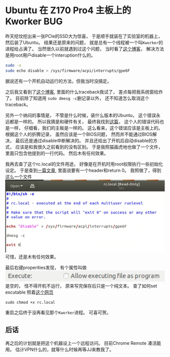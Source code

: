 # Ubuntu 在 Z170 Pro4 主板上的 Kworker BUG

昨天挖坟挖出来一张PCIe的SSD大为惊喜，
于是顺手就装在了实验室的机器上，然后装了Ubuntu。
结果还是原来的问题，
就是总有一个线程被一个叫`Kworker`的进程给占满了。
当然很久以前就遇到过这个问题，
当时看了[这个博客](https://stackoverflow.com/a/26172452/7037749)，
解决方法是用root用户disable一个interuption什么的。
```bash
sudo -s
sudo echo disable > /sys/firmware/acpi/interrupts/gpe6F
```
据说还有一个开机自动运行的方法，但我当时没搞定。

之后我又看到了[这个博客](https://askubuntu.com/a/421916),
里面的什么traceback我试了，
差点每把我系统窗给炸了。
目前除了知道用
`sudo dmesg -c`删记录以外，
还不知道怎么取消这个traceback。

另外一个纳闷的事情是，
不管是什么时候，装什么版本的Ubuntu，
这个错误永远都是一样的。
所以我猜是和硬件有关，
最终我找到[这篇](http://jhshi.me/2015/11/14/acpi-error-method-parseexecution-failed-_gpe_l6f/index.html#.XjyNqGhKhyx)，
这个人的错误代码也是一样，
仔细看，我们的主板是一样的。
这么看来，这个错误应该是主板上的。
根据这个人的折腾记录，
虽然应该是一个BIOS问题，
然而并不能通过BIOS解决，
最后还是通过disable中断解决的。
并且还给出了开机后自动disable的方式，
应该是和我很久之前看到的没有区别。
于是我照猫画虎地也做了一个文件，
里面只包含他提到的一行代码。
然后木有任何效果。

我再去查了这个rc.local的文件用途，
好像是在开机时用root权限执行一些初始化设定。
于是查到[一篇文章](https://unix.stackexchange.com/questions/49626/purpose-and-typical-usage-of-etc-rc-local),
里面说要有一个header和return 0。
我照做了，得到这么一个文件
![](2020-02-06-17-12-01.png)
可惜，还是木有任何效果。

最后右键properities发现，
有个属性叫做
![](2020-02-06-17-13-47.png)
是空的，
怪不得开机不运行，
原来写完保存后只是一个纯文本。
查了如何set excutable
照着[这个网页](https://howtoubuntu.org/how-to-execute-a-run-or-bin-file-in-ubuntu)
```
sudo chmod +x rc.local
```
重启之后终于没再看见那个`Kworker`进程。
可喜可贺。

## 后话

再之后的计划就是把这个机器设上一个远程访问。
目前Chrome Remote 凑活能用。
估计VPN什么的，就等什么时候再等JJ来教我了。
